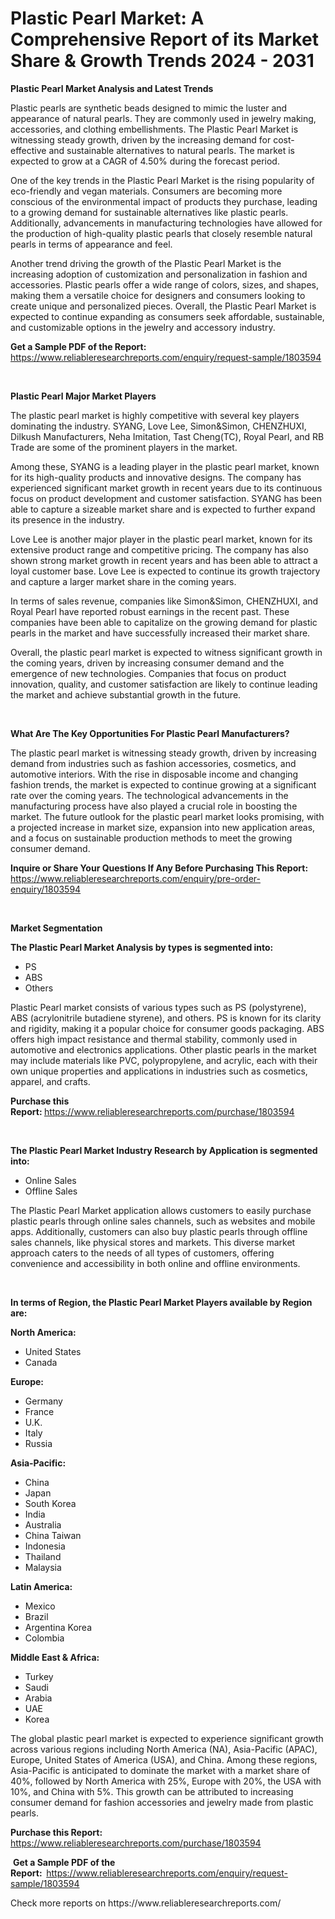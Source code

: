 <p><h1>Plastic Pearl Market: A Comprehensive Report of its Market Share & Growth Trends 2024 - 2031</h1></p><p><strong>Plastic Pearl Market Analysis and Latest Trends</strong></p>
<p><p>Plastic pearls are synthetic beads designed to mimic the luster and appearance of natural pearls. They are commonly used in jewelry making, accessories, and clothing embellishments. The Plastic Pearl Market is witnessing steady growth, driven by the increasing demand for cost-effective and sustainable alternatives to natural pearls. The market is expected to grow at a CAGR of 4.50% during the forecast period.</p><p>One of the key trends in the Plastic Pearl Market is the rising popularity of eco-friendly and vegan materials. Consumers are becoming more conscious of the environmental impact of products they purchase, leading to a growing demand for sustainable alternatives like plastic pearls. Additionally, advancements in manufacturing technologies have allowed for the production of high-quality plastic pearls that closely resemble natural pearls in terms of appearance and feel.</p><p>Another trend driving the growth of the Plastic Pearl Market is the increasing adoption of customization and personalization in fashion and accessories. Plastic pearls offer a wide range of colors, sizes, and shapes, making them a versatile choice for designers and consumers looking to create unique and personalized pieces. Overall, the Plastic Pearl Market is expected to continue expanding as consumers seek affordable, sustainable, and customizable options in the jewelry and accessory industry.</p></p>
<p><strong>Get a Sample PDF of the Report:&nbsp;</strong> <a href="https://www.reliableresearchreports.com/enquiry/request-sample/1803594">https://www.reliableresearchreports.com/enquiry/request-sample/1803594</a></p>
<p>&nbsp;</p>
<p><strong>Plastic Pearl Major Market Players</strong></p>
<p><p>The plastic pearl market is highly competitive with several key players dominating the industry. SYANG, Love Lee, Simon&Simon, CHENZHUXI, Dilkush Manufacturers, Neha Imitation, Tast Cheng(TC), Royal Pearl, and RB Trade are some of the prominent players in the market.</p><p>Among these, SYANG is a leading player in the plastic pearl market, known for its high-quality products and innovative designs. The company has experienced significant market growth in recent years due to its continuous focus on product development and customer satisfaction. SYANG has been able to capture a sizeable market share and is expected to further expand its presence in the industry.</p><p>Love Lee is another major player in the plastic pearl market, known for its extensive product range and competitive pricing. The company has also shown strong market growth in recent years and has been able to attract a loyal customer base. Love Lee is expected to continue its growth trajectory and capture a larger market share in the coming years.</p><p>In terms of sales revenue, companies like Simon&Simon, CHENZHUXI, and Royal Pearl have reported robust earnings in the recent past. These companies have been able to capitalize on the growing demand for plastic pearls in the market and have successfully increased their market share.</p><p>Overall, the plastic pearl market is expected to witness significant growth in the coming years, driven by increasing consumer demand and the emergence of new technologies. Companies that focus on product innovation, quality, and customer satisfaction are likely to continue leading the market and achieve substantial growth in the future.</p></p>
<p>&nbsp;</p>
<p><strong>What Are The Key Opportunities For Plastic Pearl Manufacturers?</strong></p>
<p><p>The plastic pearl market is witnessing steady growth, driven by increasing demand from industries such as fashion accessories, cosmetics, and automotive interiors. With the rise in disposable income and changing fashion trends, the market is expected to continue growing at a significant rate over the coming years. The technological advancements in the manufacturing process have also played a crucial role in boosting the market. The future outlook for the plastic pearl market looks promising, with a projected increase in market size, expansion into new application areas, and a focus on sustainable production methods to meet the growing consumer demand.</p></p>
<p><strong>Inquire or Share Your Questions If Any Before Purchasing This Report:</strong> <a href="https://www.reliableresearchreports.com/enquiry/pre-order-enquiry/1803594">https://www.reliableresearchreports.com/enquiry/pre-order-enquiry/1803594</a></p>
<p>&nbsp;</p>
<p><strong>Market Segmentation</strong></p>
<p><strong>The Plastic Pearl Market Analysis by types is segmented into:</strong></p>
<p><ul><li>PS</li><li>ABS</li><li>Others</li></ul></p>
<p><p>Plastic Pearl market consists of various types such as PS (polystyrene), ABS (acrylonitrile butadiene styrene), and others. PS is known for its clarity and rigidity, making it a popular choice for consumer goods packaging. ABS offers high impact resistance and thermal stability, commonly used in automotive and electronics applications. Other plastic pearls in the market may include materials like PVC, polypropylene, and acrylic, each with their own unique properties and applications in industries such as cosmetics, apparel, and crafts.</p></p>
<p><strong>Purchase this Report:&nbsp;</strong><a href="https://www.reliableresearchreports.com/purchase/1803594">https://www.reliableresearchreports.com/purchase/1803594</a></p>
<p>&nbsp;</p>
<p><strong>The Plastic Pearl Market Industry Research by Application is segmented into:</strong></p>
<p><ul><li>Online Sales</li><li>Offline Sales</li></ul></p>
<p><p>The Plastic Pearl Market application allows customers to easily purchase plastic pearls through online sales channels, such as websites and mobile apps. Additionally, customers can also buy plastic pearls through offline sales channels, like physical stores and markets. This diverse market approach caters to the needs of all types of customers, offering convenience and accessibility in both online and offline environments.</p></p>
<p>&nbsp;</p>
<p><strong>In terms of Region, the Plastic Pearl Market Players available by Region are:</strong></p>
<p>
    <p> <strong> North America: </strong>
        <ul>
            <li>United States</li>
            <li>Canada</li>
        </ul>
        </p> 
    <p> <strong> Europe: </strong>
        <ul>
            <li>Germany</li>
            <li>France</li>
            <li>U.K.</li>
            <li>Italy</li>
            <li>Russia</li>
        </ul>
        </p> 
    <p> <strong> Asia-Pacific: </strong>
        <ul>
            <li>China</li>
            <li>Japan</li>
            <li>South Korea</li>
            <li>India</li>
            <li>Australia</li>
            <li>China Taiwan</li>
            <li>Indonesia</li>
            <li>Thailand</li>
            <li>Malaysia</li>
        </ul>
        </p> 
    <p> <strong> Latin America: </strong>
        <ul>
            <li>Mexico</li>
            <li>Brazil</li>
            <li>Argentina Korea</li>
            <li>Colombia</li>
        </ul>
        </p> 
    <p> <strong> Middle East & Africa: </strong>
        <ul>
            <li>Turkey</li>
            <li>Saudi</li>
            <li>Arabia</li>
            <li>UAE</li>
            <li>Korea</li>
        </ul>
    </p>
    </p>
<p><p>The global plastic pearl market is expected to experience significant growth across various regions including North America (NA), Asia-Pacific (APAC), Europe, United States of America (USA), and China. Among these regions, Asia-Pacific is anticipated to dominate the market with a market share of 40%, followed by North America with 25%, Europe with 20%, the USA with 10%, and China with 5%. This growth can be attributed to increasing consumer demand for fashion accessories and jewelry made from plastic pearls.</p></p>
<p><strong>Purchase this Report: </strong><a href="https://www.reliableresearchreports.com/purchase/1803594">https://www.reliableresearchreports.com/purchase/1803594</a></p>
<p>&nbsp;<strong>Get a Sample PDF of the Report:&nbsp;&nbsp;</strong><a href="https://www.reliableresearchreports.com/enquiry/request-sample/1803594">https://www.reliableresearchreports.com/enquiry/request-sample/1803594</a></p>
<p><strong></strong></p>
<p>Check more reports on https://www.reliableresearchreports.com/</p>